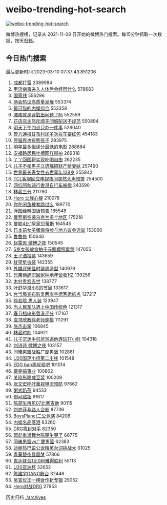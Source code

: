 # weibo-trending-hot-search

[![weibo-trending-hot-search](https://github.com/ameizi/weibo-trending-hot-search/actions/workflows/ci.yml/badge.svg)](https://github.com/ameizi/weibo-trending-hot-search/actions/workflows/ci.yml)

微博热搜榜，记录从 2021-11-08 日开始的微博热门搜索。每15分钟抓取一次数据，按天[归档](./archives)。

## 今日热门搜索

<!-- BEGIN --> 
最后更新时间 2023-03-10 07:37:43.851206 
1. [成都打雷](https://s.weibo.com/weibo?q=%23%E6%88%90%E9%83%BD%E6%89%93%E9%9B%B7%23&t=31&band_rank=1&Refer=top) 2389984
1. [甲流病毒进入人体后会经历什么](https://s.weibo.com/weibo?q=%23%E7%94%B2%E6%B5%81%E7%97%85%E6%AF%92%E8%BF%9B%E5%85%A5%E4%BA%BA%E4%BD%93%E5%90%8E%E4%BC%9A%E7%BB%8F%E5%8E%86%E4%BB%80%E4%B9%88%23&t=31&band_rank=14&Refer=top) 578683
1. [国家线](https://s.weibo.com/weibo?q=%E5%9B%BD%E5%AE%B6%E7%BA%BF&t=31&band_rank=2&Refer=top) 556296
1. [两会热议高质量发展](https://s.weibo.com/weibo?q=%23%E4%B8%A4%E4%BC%9A%E7%83%AD%E8%AE%AE%E9%AB%98%E8%B4%A8%E9%87%8F%E5%8F%91%E5%B1%95%23&t=31&band_rank=3&Refer=top) 553374
1. [最可惜的内娱组合](https://s.weibo.com/weibo?q=%23%E6%9C%80%E5%8F%AF%E6%83%9C%E7%9A%84%E5%86%85%E5%A8%B1%E7%BB%84%E5%90%88%23&t=31&band_rank=4&Refer=top) 553358
1. [腰疼就是肾脏出问题了吗](https://s.weibo.com/weibo?q=%23%E8%85%B0%E7%96%BC%E5%B0%B1%E6%98%AF%E8%82%BE%E8%84%8F%E5%87%BA%E9%97%AE%E9%A2%98%E4%BA%86%E5%90%97%23&t=31&band_rank=5&Refer=top) 552559
1. [花店店主怒斥顺丰同城配送不规范](https://s.weibo.com/weibo?q=%23%E8%8A%B1%E5%BA%97%E5%BA%97%E4%B8%BB%E6%80%92%E6%96%A5%E9%A1%BA%E4%B8%B0%E5%90%8C%E5%9F%8E%E9%85%8D%E9%80%81%E4%B8%8D%E8%A7%84%E8%8C%83%23&t=31&band_rank=6&Refer=top) 550894
1. [明天下午四点只办一件事](https://s.weibo.com/weibo?q=%23%E6%98%8E%E5%A4%A9%E4%B8%8B%E5%8D%88%E5%9B%9B%E7%82%B9%E5%8F%AA%E5%8A%9E%E4%B8%80%E4%BB%B6%E4%BA%8B%23&t=31&band_rank=7&Refer=top) 526040
1. [警方通报甘孜村民多次拦车要红包](https://s.weibo.com/weibo?q=%23%E8%AD%A6%E6%96%B9%E9%80%9A%E6%8A%A5%E7%94%98%E5%AD%9C%E6%9D%91%E6%B0%91%E5%A4%9A%E6%AC%A1%E6%8B%A6%E8%BD%A6%E8%A6%81%E7%BA%A2%E5%8C%85%23&t=31&band_rank=8&Refer=top) 454183
1. [熊猫界也有熊孩子](https://s.weibo.com/weibo?q=%23%E7%86%8A%E7%8C%AB%E7%95%8C%E4%B9%9F%E6%9C%89%E7%86%8A%E5%AD%A9%E5%AD%90%23&t=31&band_rank=9&Refer=top) 293975
1. [明星最多但评分最低的电影](https://s.weibo.com/weibo?q=%23%E6%98%8E%E6%98%9F%E6%9C%80%E5%A4%9A%E4%BD%86%E8%AF%84%E5%88%86%E6%9C%80%E4%BD%8E%E7%9A%84%E7%94%B5%E5%BD%B1%23&t=31&band_rank=10&Refer=top) 288884
1. [安福路居民吐槽网红街拍](https://s.weibo.com/weibo?q=%23%E5%AE%89%E7%A6%8F%E8%B7%AF%E5%B1%85%E6%B0%91%E5%90%90%E6%A7%BD%E7%BD%91%E7%BA%A2%E8%A1%97%E6%8B%8D%23&t=31&band_rank=29&Refer=top) 269318
1. [丫丫回国将实现吃喝自由](https://s.weibo.com/weibo?q=%23%E4%B8%AB%E4%B8%AB%E5%9B%9E%E5%9B%BD%E5%B0%86%E5%AE%9E%E7%8E%B0%E5%90%83%E5%96%9D%E8%87%AA%E7%94%B1%23&t=31&band_rank=12&Refer=top) 262235
1. [儿子不孝男子立遗嘱把财产给妻妹](https://s.weibo.com/weibo?q=%23%E5%84%BF%E5%AD%90%E4%B8%8D%E5%AD%9D%E7%94%B7%E5%AD%90%E7%AB%8B%E9%81%97%E5%98%B1%E6%8A%8A%E8%B4%A2%E4%BA%A7%E7%BB%99%E5%A6%BB%E5%A6%B9%23&t=31&band_rank=11&Refer=top) 257490
1. [世界最长寿女性去世享年128岁](https://s.weibo.com/weibo?q=%23%E4%B8%96%E7%95%8C%E6%9C%80%E9%95%BF%E5%AF%BF%E5%A5%B3%E6%80%A7%E5%8E%BB%E4%B8%96%E4%BA%AB%E5%B9%B4128%E5%B2%81%23&t=31&band_rank=13&Refer=top) 255842
1. [TCL客服回应电视夜间突然大声预警](https://s.weibo.com/weibo?q=%23TCL%E5%AE%A2%E6%9C%8D%E5%9B%9E%E5%BA%94%E7%94%B5%E8%A7%86%E5%A4%9C%E9%97%B4%E7%AA%81%E7%84%B6%E5%A4%A7%E5%A3%B0%E9%A2%84%E8%AD%A6%23&t=31&band_rank=48&Refer=top) 254500
1. [网红阿秋骑行香港自行车被偷](https://s.weibo.com/weibo?q=%23%E7%BD%91%E7%BA%A2%E9%98%BF%E7%A7%8B%E9%AA%91%E8%A1%8C%E9%A6%99%E6%B8%AF%E8%87%AA%E8%A1%8C%E8%BD%A6%E8%A2%AB%E5%81%B7%23&t=31&band_rank=12&Refer=top) 243590
1. [林葳三分](https://s.weibo.com/weibo?q=%23%E6%9E%97%E8%91%B3%E4%B8%89%E5%88%86%23&t=31&band_rank=15&Refer=top) 211790
1. [Hero 让我心梗](https://s.weibo.com/weibo?q=Hero%20%E8%AE%A9%E6%88%91%E5%BF%83%E6%A2%97&t=31&band_rank=16&Refer=top) 210078
1. [你在闲鱼被套路过么](https://s.weibo.com/weibo?q=%23%E4%BD%A0%E5%9C%A8%E9%97%B2%E9%B1%BC%E8%A2%AB%E5%A5%97%E8%B7%AF%E8%BF%87%E4%B9%88%23&t=31&band_rank=17&Refer=top) 189770
1. [浮图缘韩国版预告](https://s.weibo.com/weibo?q=%23%E6%B5%AE%E5%9B%BE%E7%BC%98%E9%9F%A9%E5%9B%BD%E7%89%88%E9%A2%84%E5%91%8A%23&t=31&band_rank=18&Refer=top) 185548
1. [俄罗斯空袭乌克兰多个地区](https://s.weibo.com/weibo?q=%23%E4%BF%84%E7%BD%97%E6%96%AF%E7%A9%BA%E8%A2%AD%E4%B9%8C%E5%85%8B%E5%85%B0%E5%A4%9A%E4%B8%AA%E5%9C%B0%E5%8C%BA%23&t=31&band_rank=19&Refer=top) 175218
1. [曼联4比1皇家贝蒂斯](https://s.weibo.com/weibo?q=%23%E6%9B%BC%E8%81%944%E6%AF%941%E7%9A%87%E5%AE%B6%E8%B4%9D%E8%92%82%E6%96%AF%23&t=31&band_rank=18&Refer=top) 164545
1. [日本前女子偶像将参与地方议会选举](https://s.weibo.com/weibo?q=%23%E6%97%A5%E6%9C%AC%E5%89%8D%E5%A5%B3%E5%AD%90%E5%81%B6%E5%83%8F%E5%B0%86%E5%8F%82%E4%B8%8E%E5%9C%B0%E6%96%B9%E8%AE%AE%E4%BC%9A%E9%80%89%E4%B8%BE%23&t=31&band_rank=37&Refer=top) 153000
1. [鲁鲁修](https://s.weibo.com/weibo?q=%E9%B2%81%E9%B2%81%E4%BF%AE&t=31&band_rank=20&Refer=top) 150646
1. [赵露思 微博之夜](https://s.weibo.com/weibo?q=%E8%B5%B5%E9%9C%B2%E6%80%9D%20%E5%BE%AE%E5%8D%9A%E4%B9%8B%E5%A4%9C&t=31&band_rank=21&Refer=top) 150545
1. [5岁女孩故宫拍千元甄嬛照累哭](https://s.weibo.com/weibo?q=%235%E5%B2%81%E5%A5%B3%E5%AD%A9%E6%95%85%E5%AE%AB%E6%8B%8D%E5%8D%83%E5%85%83%E7%94%84%E5%AC%9B%E7%85%A7%E7%B4%AF%E5%93%AD%23&t=31&band_rank=22&Refer=top) 147055
1. [王子浩投票](https://s.weibo.com/weibo?q=%E7%8E%8B%E5%AD%90%E6%B5%A9%E6%8A%95%E7%A5%A8&t=31&band_rank=23&Refer=top) 143659
1. [甘望星古装](https://s.weibo.com/weibo?q=%23%E7%94%98%E6%9C%9B%E6%98%9F%E5%8F%A4%E8%A3%85%23&t=31&band_rank=24&Refer=top) 142355
1. [外媒评宋佳时装周造型](https://s.weibo.com/weibo?q=%23%E5%A4%96%E5%AA%92%E8%AF%84%E5%AE%8B%E4%BD%B3%E6%97%B6%E8%A3%85%E5%91%A8%E9%80%A0%E5%9E%8B%23&t=31&band_rank=27&Refer=top) 140979
1. [兄弟俩辞职回家种地年营收1亿](https://s.weibo.com/weibo?q=%23%E5%85%84%E5%BC%9F%E4%BF%A9%E8%BE%9E%E8%81%8C%E5%9B%9E%E5%AE%B6%E7%A7%8D%E5%9C%B0%E5%B9%B4%E8%90%A5%E6%94%B61%E4%BA%BF%23&t=31&band_rank=25&Refer=top) 139256
1. [木村贵宏去世](https://s.weibo.com/weibo?q=%23%E6%9C%A8%E6%9D%91%E8%B4%B5%E5%AE%8F%E5%8E%BB%E4%B8%96%23&t=31&band_rank=26&Refer=top) 138777
1. [叶舒华录小S的节目](https://s.weibo.com/weibo?q=%23%E5%8F%B6%E8%88%92%E5%8D%8E%E5%BD%95%E5%B0%8FS%E7%9A%84%E8%8A%82%E7%9B%AE%23&t=31&band_rank=30&Refer=top) 133617
1. [台当局宣布恢复两岸空运客运航点](https://s.weibo.com/weibo?q=%23%E5%8F%B0%E5%BD%93%E5%B1%80%E5%AE%A3%E5%B8%83%E6%81%A2%E5%A4%8D%E4%B8%A4%E5%B2%B8%E7%A9%BA%E8%BF%90%E5%AE%A2%E8%BF%90%E8%88%AA%E7%82%B9%23&t=31&band_rank=32&Refer=top) 127217
1. [徐若晗 男人装](https://s.weibo.com/weibo?q=%E5%BE%90%E8%8B%A5%E6%99%97%20%E7%94%B7%E4%BA%BA%E8%A3%85&t=31&band_rank=28&Refer=top) 123947
1. [当人民军队遇上中国传统色](https://s.weibo.com/weibo?q=%23%E5%BD%93%E4%BA%BA%E6%B0%91%E5%86%9B%E9%98%9F%E9%81%87%E4%B8%8A%E4%B8%AD%E5%9B%BD%E4%BC%A0%E7%BB%9F%E8%89%B2%23&t=31&band_rank=46&Refer=top) 121317
1. [春节档电影香港评分](https://s.weibo.com/weibo?q=%23%E6%98%A5%E8%8A%82%E6%A1%A3%E7%94%B5%E5%BD%B1%E9%A6%99%E6%B8%AF%E8%AF%84%E5%88%86%23&t=31&band_rank=31&Refer=top) 117167
1. [虞书欣教徐老师穿搭](https://s.weibo.com/weibo?q=%23%E8%99%9E%E4%B9%A6%E6%AC%A3%E6%95%99%E5%BE%90%E8%80%81%E5%B8%88%E7%A9%BF%E6%90%AD%23&t=31&band_rank=33&Refer=top) 111291
1. [张杰击掌](https://s.weibo.com/weibo?q=%E5%BC%A0%E6%9D%B0%E5%87%BB%E6%8E%8C&t=31&band_rank=34&Refer=top) 106845
1. [林葳时刻](https://s.weibo.com/weibo?q=%23%E6%9E%97%E8%91%B3%E6%97%B6%E5%88%BB%23&t=31&band_rank=32&Refer=top) 104921
1. [儿子沉迷手机爸爸逼他连玩17小时](https://s.weibo.com/weibo?q=%23%E5%84%BF%E5%AD%90%E6%B2%89%E8%BF%B7%E6%89%8B%E6%9C%BA%E7%88%B8%E7%88%B8%E9%80%BC%E4%BB%96%E8%BF%9E%E7%8E%A917%E5%B0%8F%E6%97%B6%23&t=31&band_rank=35&Refer=top) 104318
1. [刘诗诗 微博之夜](https://s.weibo.com/weibo?q=%E5%88%98%E8%AF%97%E8%AF%97%20%E5%BE%AE%E5%8D%9A%E4%B9%8B%E5%A4%9C&t=31&band_rank=36&Refer=top) 103157
1. [同曦男篮战胜广厦男篮](https://s.weibo.com/weibo?q=%E5%90%8C%E6%9B%A6%E7%94%B7%E7%AF%AE%E6%88%98%E8%83%9C%E5%B9%BF%E5%8E%A6%E7%94%B7%E7%AF%AE&t=31&band_rank=39&Refer=top) 102881
1. [U20国足小组第二出线](https://s.weibo.com/weibo?q=%23U20%E5%9B%BD%E8%B6%B3%E5%B0%8F%E7%BB%84%E7%AC%AC%E4%BA%8C%E5%87%BA%E7%BA%BF%23&t=31&band_rank=37&Refer=top) 101548
1. [EDG ban黑叔叔吧](https://s.weibo.com/weibo?q=EDG%20ban%E9%BB%91%E5%8F%94%E5%8F%94%E5%90%A7&t=31&band_rank=38&Refer=top) 101014
1. [章昊搞事业](https://s.weibo.com/weibo?q=%23%E7%AB%A0%E6%98%8A%E6%90%9E%E4%BA%8B%E4%B8%9A%23&t=31&band_rank=39&Refer=top) 100862
1. [关晓彤喝咸豆浆](https://s.weibo.com/weibo?q=%23%E5%85%B3%E6%99%93%E5%BD%A4%E5%96%9D%E5%92%B8%E8%B1%86%E6%B5%86%23&t=31&band_rank=40&Refer=top) 100209
1. [张文宏呼吁重视甲流预防](https://s.weibo.com/weibo?q=%23%E5%BC%A0%E6%96%87%E5%AE%8F%E5%91%BC%E5%90%81%E9%87%8D%E8%A7%86%E7%94%B2%E6%B5%81%E9%A2%84%E9%98%B2%23&t=31&band_rank=44&Refer=top) 97662
1. [粥式奶茶](https://s.weibo.com/weibo?q=%E7%B2%A5%E5%BC%8F%E5%A5%B6%E8%8C%B6&t=31&band_rank=44&Refer=top) 94533
1. [创可贴妆](https://s.weibo.com/weibo?q=%E5%88%9B%E5%8F%AF%E8%B4%B4%E5%A6%86&t=31&band_rank=41&Refer=top) 91617
1. [陈楚生再见07比赛吉他](https://s.weibo.com/weibo?q=%23%E9%99%88%E6%A5%9A%E7%94%9F%E5%86%8D%E8%A7%8107%E6%AF%94%E8%B5%9B%E5%90%89%E4%BB%96%23&t=31&band_rank=42&Refer=top) 90115
1. [刘亦菲与路人合影](https://s.weibo.com/weibo?q=%23%E5%88%98%E4%BA%A6%E8%8F%B2%E4%B8%8E%E8%B7%AF%E4%BA%BA%E5%90%88%E5%BD%B1%23&t=31&band_rank=43&Refer=top) 87736
1. [BoysPlanet二公竞演](https://s.weibo.com/weibo?q=%23BoysPlanet%E4%BA%8C%E5%85%AC%E7%AB%9E%E6%BC%94%23&t=31&band_rank=45&Refer=top) 84208
1. [内娱名品落泪](https://s.weibo.com/weibo?q=%23%E5%86%85%E5%A8%B1%E5%90%8D%E5%93%81%E8%90%BD%E6%B3%AA%23&t=31&band_rank=47&Refer=top) 83260
1. [DRG零封对手](https://s.weibo.com/weibo?q=DRG%E9%9B%B6%E5%B0%81%E5%AF%B9%E6%89%8B&t=31&band_rank=46&Refer=top) 82350
1. [郭彪重返舞台陈楚生哭了](https://s.weibo.com/weibo?q=%23%E9%83%AD%E5%BD%AA%E9%87%8D%E8%BF%94%E8%88%9E%E5%8F%B0%E9%99%88%E6%A5%9A%E7%94%9F%E5%93%AD%E4%BA%86%23&t=31&band_rank=45&Refer=top) 66775
1. [同曦男篮vs广厦男篮](https://s.weibo.com/weibo?q=%23%E5%90%8C%E6%9B%A6%E7%94%B7%E7%AF%AEvs%E5%B9%BF%E5%8E%A6%E7%94%B7%E7%AF%AE%23&t=31&band_rank=49&Refer=top) 62383
1. [迪丽热巴说公诉精英台词挑战大](https://s.weibo.com/weibo?q=%23%E8%BF%AA%E4%B8%BD%E7%83%AD%E5%B7%B4%E8%AF%B4%E5%85%AC%E8%AF%89%E7%B2%BE%E8%8B%B1%E5%8F%B0%E8%AF%8D%E6%8C%91%E6%88%98%E5%A4%A7%23&t=31&band_rank=50&Refer=top) 61025
1. [青葵替夜昙圆梦](https://s.weibo.com/weibo?q=%23%E9%9D%92%E8%91%B5%E6%9B%BF%E5%A4%9C%E6%98%99%E5%9C%86%E6%A2%A6%23&t=31&band_rank=50&Refer=top) 57866
1. [吉达联合1比0利雅得胜利](https://s.weibo.com/weibo?q=%23%E5%90%89%E8%BE%BE%E8%81%94%E5%90%881%E6%AF%940%E5%88%A9%E9%9B%85%E5%BE%97%E8%83%9C%E5%88%A9%23&t=31&band_rank=46&Refer=top) 55113
1. [U20亚洲杯](https://s.weibo.com/weibo?q=%23U20%E4%BA%9A%E6%B4%B2%E6%9D%AF%23&t=31&band_rank=44&Refer=top) 32652
1. [陈建宇GANG舞台](https://s.weibo.com/weibo?q=%23%E9%99%88%E5%BB%BA%E5%AE%87GANG%E8%88%9E%E5%8F%B0%23&t=31&band_rank=45&Refer=top) 32446
1. [吴宣仪王一栩合作新专辑](https://s.weibo.com/weibo?q=%23%E5%90%B4%E5%AE%A3%E4%BB%AA%E7%8E%8B%E4%B8%80%E6%A0%A9%E5%90%88%E4%BD%9C%E6%96%B0%E4%B8%93%E8%BE%91%23&t=31&band_rank=49&Refer=top) 29052
1. [Hero对战DRG](https://s.weibo.com/weibo?q=%23Hero%E5%AF%B9%E6%88%98DRG%23&t=31&band_rank=45&Refer=top) 27953
<!-- END -->

历史归档 [./archives](./archives)

